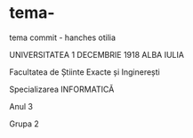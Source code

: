 # tema-
tema commit - hanches otilia

UNIVERSITATEA 1 DECEMBRIE 1918 ALBA IULIA

Facultatea de Știinte Exacte și Inginerești

Specializarea INFORMATICĂ

Anul 3

Grupa 2
